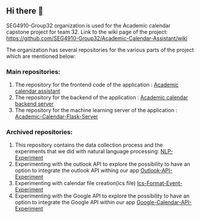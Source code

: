 ## Hi there 👋

SEG4910-Group32 organization is used for the Academic calendar capstone project for team 32. 
Link to the wiki page of the project: https://github.com/SEG4910-Group32/Academic-Calendar-Assistant/wiki

The organization has several repositories for the various parts of the project which are mentioned below:

### Main repositories:
1. The repository for the frontend code of the application : [Academic calendar assistant](https://github.com/SEG4910-Group32/Academic-Calendar-Assistant)
2. The repository for the backend of the application : [Academic calendar backend server](https://github.com/SEG4910-Group32/Academic-Calendar-Backend-Server)
3. The repository for the machine learning server of the application : [Academic-Calendar-Flask-Server](https://github.com/SEG4910-Group32/Academic-Calendar-Flask-Server)

### Archived repositories:
1. This repository contains the data collection process and the experiments that we did with natural language processing:  [NLP-Experiment](https://github.com/SEG4910-Group32/NLP-Experiment)
2. Experimenting with the outlook API to explore the possibility to have an option to integrate the outlook API withing our app [Outlook-API-Experiment](https://github.com/SEG4910-Group32/Outlook-API-Experiment)
3. Experimenting with calendar file creation(ics file) [Ics-Format-Event-Experiment](https://github.com/SEG4910-Group32/Ics-Format-Event-Experiment)
4. Experimenting with the Google API to explore the possibility to have an option to integrate the Google API within our app [Google-Calendar-API-Experiment](https://github.com/SEG4910-Group32/Google-Calendar-API-Experiment)

<!--

**Here are some ideas to get you started:**

🙋‍♀️ A short introduction - what is your organization all about?
🌈 Contribution guidelines - how can the community get involved?
👩‍💻 Useful resources - where can the community find your docs? Is there anything else the community should know?
🍿 Fun facts - what does your team eat for breakfast?
🧙 Remember, you can do mighty things with the power of [Markdown](https://docs.github.com/github/writing-on-github/getting-started-with-writing-and-formatting-on-github/basic-writing-and-formatting-syntax)
-->
